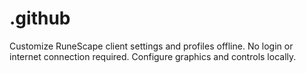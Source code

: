 # .github
Customize RuneScape client settings and profiles offline. No login or internet connection required. Configure graphics and controls locally.
